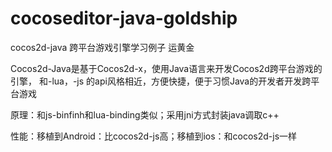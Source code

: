 cocoseditor-java-goldship
=========================

cocos2d-java 跨平台游戏引擎学习例子 运黄金 





Cocos2d-Java是基于Cocos2d-x，使用Java语言来开发Cocos2d跨平台游戏的引擎， 和-lua，-js 的api风格相近，方便快捷，便于习惯Java的开发者开发跨平台游戏


原理：和js-binfinh和lua-binding类似；采用jni方式封装java调取c++

性能：移植到Android：比cocos2d-js高；移植到ios：和cocos2d-js一样



<p>
	<br />
	
</p>



<p>
	<img src="http://img.blog.csdn.net/20140825100254449?watermark/2/text/aHR0cDovL2Jsb2cuY3Nkbi5uZXQvdG91Y2hzbm93/font/5a6L5L2T/fontsize/400/fill/I0JBQkFCMA==/dissolve/70/gravity/SouthEast" alt="" /><br />
</p>

<p>
	<img src="http://img.blog.csdn.net/20140825100316648?watermark/2/text/aHR0cDovL2Jsb2cuY3Nkbi5uZXQvdG91Y2hzbm93/font/5a6L5L2T/fontsize/400/fill/I0JBQkFCMA==/dissolve/70/gravity/SouthEast" alt="" /><br />
	
</p>

<p>
	<br />
	
</p>
<p>
	<br />
	
</p>
<p>
	<br />
	
</p>
<p>
</p>

<p>
</p>
<p>
	<img src="http://img.blog.csdn.net/20140821200202187?watermark/2/text/aHR0cDovL2Jsb2cuY3Nkbi5uZXQvdG91Y2hzbm93/font/5a6L5L2T/fontsize/400/fill/I0JBQkFCMA==/dissolve/70/gravity/SouthEast" alt="" />&nbsp; &nbsp; &nbsp; &nbsp; &nbsp; &nbsp; &nbsp; &nbsp; &nbsp; &nbsp;&nbsp;<img src="http://img.blog.csdn.net/20140821200218187?watermark/2/text/aHR0cDovL2Jsb2cuY3Nkbi5uZXQvdG91Y2hzbm93/font/5a6L5L2T/fontsize/400/fill/I0JBQkFCMA==/dissolve/70/gravity/SouthEast" alt="" /><br />
	
</p>
<p>
	<br />
	
</p>
